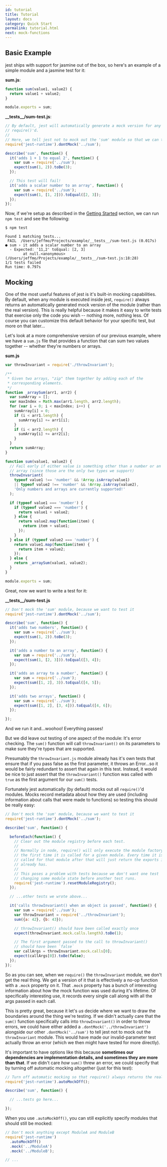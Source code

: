 ```yaml
---
id: tutorial
title: Tutorial
layout: docs
category: Quick Start
permalink: tutorial.html
next: mock-functions
---
```


## Basic Example

jest ships with support for jasmine out of the box, so here's an example of a simple module and a jasmine test for it:

__sum.js__:
```js
function sum(value1, value2) {
  return value1 + value2;
}

module.exports = sum;
```
__\_\_tests\_\_/sum-test.js__:
```js
// By default, jest will automatically generate a mock version for any module when it is
// require()'d.
//
// Here, we tell jest not to mock out the 'sum' module so that we can test it.
require('jest-runtime').dontMock('../sum');

describe('sum', function() {
  it('adds 1 + 1 to equal 2', function() {
    var sum = require('../sum');
    expect(sum(1, 2)).toBe(3);
  });

  // This test will fail!
  it('adds a scalar number to an array', function() {
    var sum = require('../sum');
    expect(sum(1, [1, 2])).toEqual([2, 3]);
  });
});
```

Now, if we're setup as described in the [Getting Started](#getting-started) section, we can run `npm test` and see the following:
```
$ npm test

Found 1 matching tests...
 FAIL  /Users/jeffmo/Projects/example/__tests__/sum-test.js (0.017s)
● sum › it adds a scalar number to an array
  - Expected: '11,2' toEqual: [2, 3]
        at null.<anonymous> (/Users/jeffmo/Projects/example/__tests__/sum-test.js:18:28)
1/1 tests failed
Run time: 0.797s
```

## Mocking

One of the most useful features of jest is it's built-in mocking capabilities. By default, when any module is executed inside jest, `require()` always returns an automatically generated mock version of the module (rather than the real version). This is really helpful because it makes it easy to write tests that exercise only the code you wish -- nothing more, nothing less. Of course you can customize this default behavior for your specific test, but more on that later...

Let's look at a more comprehensive version of our previous example, where we have a `sum.js` file that provides a function that can sum two values together -- whether they're numbers or arrays.

__sum.js__
```js
var throwInvariant = require('./throwInvariant');

/**
 * Given two arrays, "zip" them together by adding each of the
 * corresponding elements.
 */
function _arraySum(arr1, arr2) {
  var sumArray = [];
  var maxIndex = Math.max(arr1.length, arr2.length);
  for (var i = 0; i < maxIndex; i++) {
    sumArray[i] = 0;
    if (i < arr1.length) {
      sumArray[i] += arr1[i];
    }
    if (i < arr2.length) {
      sumArray[i] += arr2[i];
    }
  }
  return sumArray;
}

function sum(value1, value2) {
  // Fail early if either value is something other than a number or an
  // array (since those are the only two types we support)
  throwInvariant(
    typeof value1 !== 'number' && !Array.isArray(value1)
    || typeof value2 !== 'number' && !Array.isArray(value2),
    'Only numbers and arrays are currently supported!'
  );

  if (typeof value1 === 'number') {
    if (typeof value2 === 'number') {
      return value1 + value2;
    } else {
      return value2.map(function(item) {
        return item + value1;
      });
    }
  } else if (typeof value2 === 'number') {
    return value1.map(function(item) {
      return item + value2;
    });
  } else {
    return _arraySum(value1, value2);
  }
}

module.exports = sum;
```

Great, now we want to write a test for it:

__\_\_tests\_\_/sum-test.js__
```js
// Don't mock the 'sum' module, because we want to test it
require('jest-runtime').dontMock('../sum');

describe('sum', function() {
  it('adds two numbers', function() {
    var sum = require('../sum');
    expect(sum(1, 2)).toBe(3);
  });

  it('adds a number to an array', function() {
    var sum = require('../sum');
    expect(sum(1, [2, 3])).toEqual([3, 4]);
  });

  it('adds an array to a number', function() {
    var sum = require('../sum');
    expect(sum([1, 2], 3)).toEqual([4, 5]);
  });

  it('adds two arrays', function() {
    var sum = require('../sum');
    expect(sum([1, 2], [3, 4])).toEqual([4, 6]);
  });

});
```

And we run it and...woohoo! Everything passes!

But we did leave out testing of one aspect of the module: It's error checking.
The `sum()` function will call `throwInvariant()` on its parameters to make sure they're types that are supported.

Presumably the `throwInvariant.js` module already has it's own tests that ensure that if you pass false as the first parameter, it throws an Error...so it would be fairly redundant to assert that again in this test. Instead, it would be nice to just assert that the `throwInvariant()` function was called with `true` as the first argument for our `sum()` tests.

Fortunately jest automatically (by default) mocks out all `require()`'d modules. Mocks record metadata about how they are used (including information about calls that were made to functions) so testing this should be really easy:

```js
// Don't mock the 'sum' module, because we want to test it
require('jest-runtime').dontMock('../sum');

describe('sum', function() {

  beforeEach(function() {
    // Clear out the module registry before each test.
    //
    // Normally in node, require() will only execute the module factory
    // the first time it is called for a given module. Every time it is
    // called for that module after that will just return the exports it
    // already has.
    //
    // This poses a problem with tests because we don't want one test
    // changing some module state before another test runs.
    require('jest-runtime').resetModuleRegistry();
  });

  // ...other tests we wrote above...

  it('calls throwInvariant() when an object is passed', function() {
    var sum = require('../sum');
    var throwInvariant = require('../throwInvariant');
    sum({a: 42}, {b: 43});

    // throwInvariant() should have been called exactly once
    expect(throwInvariant.mock.calls.length).toBe(1);

    // The first argument passed to the call to throwInvariant()
    // should have been `false`
    var callArgs = throwInvariant.mock.calls[0];
    expect(callArgs[0]).toBe(false);
  });
});
```

So as you can see, when we `require()` the `throwInvariant` module, we don't get the real thing. We get a version of it that is effectively a no-op function with a `.mock` property on it. That `.mock` property has a bunch of interesting information about how the mock function was used during it's lifetime. Of specifically interesting use, it records every single call along with all the args passed in each call.

This is pretty great, because it let's *us* decide where we want to draw the boundaries around the thing we're testing. If we didn't actually care that the `sum()` function specifically calls into `throwInvariant()` in order to throw errors, we could have either added a `.dontMock('../throwInvariant')` alongside our other `.dontMock('../sum')` to tell jest not to mock out the `throwInvariant` module. This would have made our invalid-parameter test actually throw an error (which we then might have tested for more directly).

It's important to have options like this because __sometimes our dependencies are implementation details, and sometimes they are more than that__. If we didn't care *how* `sum()` threw an error, we could specify that by turning off automatic mocking altogether (just for this test):

```js
// Turn off automatic mocking so that require() always returns the real module
require('jest-runtime').autoMockOff();

describe('sum', function() {

  // ...tests go here...

});
```

When you use `.autoMockOff()`, you can still explicitly specify modules that should still be mocked:

```js
// Don't mock anything except ModuleA and ModuleB
require('jest-runtime')
  .autoMockOff()
  .mock('../ModuleA')
  .mock('../ModuleB');

// ...
```
